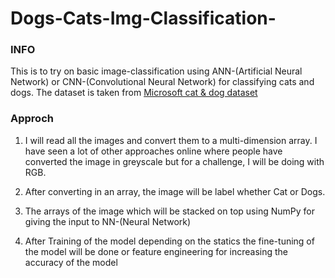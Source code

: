 # Dogs-Cats-Img-Classification-


### INFO

This is to try on basic image-classification using ANN-(Artificial Neural Network) or CNN-(Convolutional Neural Network) for classifying cats and dogs. The dataset is taken from [Microsoft cat & dog dataset](https://www.microsoft.com/en-us/download/details.aspx?id=54765) 

### Approch

1. I will read all the images and convert them to a multi-dimension array. I have seen a lot of other approaches online where people have converted the image in greyscale but for a challenge, I will be doing with RGB. 

2. After converting in an array, the image will be label whether Cat or Dogs.

3. The arrays of the image which will be stacked on top using NumPy for giving the input to NN-(Neural Network)

4. After Training of the model depending on the statics the fine-tuning of the model will be done or feature engineering for increasing the accuracy of the model 
